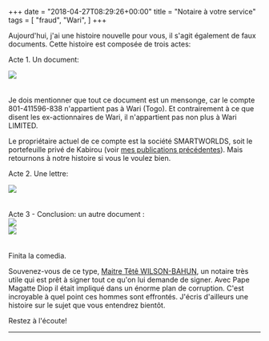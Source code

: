 +++
date = "2018-04-27T08:29:26+00:00"
title = "Notaire à votre service"
tags = [
    "fraud",
    "Wari",
]
+++


Aujourd'hui, j'ai une histoire nouvelle pour vous, il s'agit également de faux documents. Cette histoire est composée de trois actes:

<!--more-->

Acte 1. Un document:
<div class="container" style="width:auto">
  <a target="blank" href="https://res.cloudinary.com/vincentstradic/image/upload/v1524497439/postnine/post_nine_pic_1.jpg">
    <img src="https://res.cloudinary.com/vincentstradic/image/upload/v1524497439/postnine/post_nine_pic_1.jpg" style="max-width:100%">
  </a>
</div>
<br></br>
Je dois mentionner que tout ce document est un mensonge, car le compte 801-411596-838 n'appartient pas à Wari (Togo). Et contrairement à ce que disent les ex-actionnaires de Wari, il n'appartient pas non plus à Wari LIMITED.

Le propriétaire actuel de ce compte est la société SMARTWORLDS, soit le portefeuille privé de Kabirou (voir [mes publications précédentes](http://warileaks.com/fr/tags/smartworlds/)). Mais retournons à notre histoire si vous le voulez bien.

Acte 2. Une lettre:
<div class="container" style="width:auto">
  <a target="blank" href="https://res.cloudinary.com/vincentstradic/image/upload/v1524497952/postnine/post_nine_pic_2.jpg">
    <img src="https://res.cloudinary.com/vincentstradic/image/upload/v1524497952/postnine/post_nine_pic_2.jpg" style="max-width:100%">
  </a>
</div>
<br></br>
Acte 3 - Conclusion: un autre document :
<div class="container" style="width:auto">
  <a target="blank" href="https://res.cloudinary.com/vincentstradic/image/upload/v1524497438/postnine/post_nine_pic_3.jpg">
    <img src="https://res.cloudinary.com/vincentstradic/image/upload/v1524497438/postnine/post_nine_pic_3.jpg" style="max-width:100%">
  </a>
</div>
<div class="container" style="width:auto">
  <a target="blank" href="https://res.cloudinary.com/vincentstradic/image/upload/v1524497438/postnine/post_nine_pic_4.jpg">
    <img src="https://res.cloudinary.com/vincentstradic/image/upload/v1524497438/postnine/post_nine_pic_4.jpg" style="max-width:100%">
  </a>
</div>
<br></br>
Finita la comedia.

Souvenez-vous de ce type, [Maitre Têtê WILSON-BAHUN](mailto:tetewils3@gmail.com), un notaire très utile qui est prêt à signer tout ce qu'on lui demande de signer. Avec Pape Magatte Diop il était impliqué dans un énorme plan de corruption. C'est incroyable à quel point ces hommes sont effrontés. J'écris d'ailleurs une histoire sur le sujet que vous entendrez bientôt.

Restez à l'écoute!

<hr>
